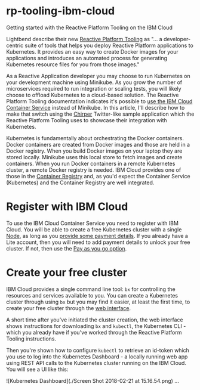 # rp-tooling-ibm-cloud
Getting started with the Reactive Platform Tooling on the IBM Cloud

Lightbend describe their new [Reactive Platform Tooling](https://developer.lightbend.com/docs/reactive-platform-tooling/latest/overview.html) as "... a developer-centric suite of tools that helps you deploy Reactive Platform applications to Kubernetes. It provides an easy way to create Docker images for your applications and introduces an automated process for generating Kubernetes resource files for you from those images."

As a Reactive Application developer you may choose to run Kubernetes on your development machine using Minikube. As you grow the number of microservices required to run integration or scaling tests, you will likely choose to offload Kubernetes to a cloud-based solution. The Reactive Platform Tooling documentation indicates it's possible to [use the IBM Cloud Container Service](https://developer.lightbend.com/docs/reactive-platform-tooling/latest/cluster-setup.html) instead of Minikube. In this article, I'll describe how to make that switch using the [Chirper](https://github.com/longshorej/lagom-java-chirper-tooling-example) Twitter-like sample application which the Reactive Platform Tooling uses to showcase their integration with Kubernetes.

Kubernetes is fundamentally about orchestrating the Docker containers. Docker containers are created from Docker images and those are held in a Docker registry. When you build Docker images on your laptop they are stored locally. Minikube uses this local store to fetch images and create containers. When you run Docker containers in a remote Kubernetes cluster, a remote Docker registry is needed. IBM Cloud provides one of those in the [Container Registry](https://www.ibm.com/cloud/container-registry) and, as you'd expect the Container Service (Kubernetes) and the Container Registry are well integrated.

# Register with IBM Cloud
To use the IBM Cloud Container Service you need to register with IBM Cloud. You will be able to create a free Kubernetes cluster with a single [Node](https://kubernetes.io/docs/concepts/architecture/nodes/), as long as you [provide some payment details](https://console.bluemix.net/account/billing). If you already have a Lite account, then you will need to add payment details to unlock your free cluster. If not, then use the [Pay as you go option](https://www.ibm.com/cloud/pricing).

# Create your free cluster
IBM Cloud provides a single command line tool: `bx` for controlling the resources and services available to you. You can create a Kubernetes cluster through using `bx` but you may find it easier, at least the first time, to create your free cluster through the [web interface](https://console.bluemix.net/containers-kubernetes/clusters).

A short time after you've initiated the cluster creation, the web interface shows instructions for downloading `bx` and `kubectl`, the Kubernetes CLI - which you already have if you've worked through the Reactive Platform Tooling instructions. 

Then you're shown how to configure `kubectl` to retrieve an id-token which you use to log into the Kubernetes Dashboard - a locally running web app using REST API calls to the Kubernetes cluster running on the IBM Cloud. You will see a UI like this:

![Kubernetes Dashboard](./Screen Shot 2018-02-21 at 15.16.54.png)
...


